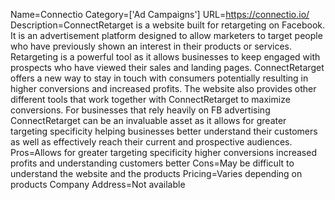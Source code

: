 Name=Connectio
Category=['Ad Campaigns']
URL=https://connectio.io/
Description=ConnectRetarget is a website built for retargeting on Facebook. It is an advertisement platform designed to allow marketers to target people who have previously shown an interest in their products or services. Retargeting is a powerful tool as it allows businesses to keep engaged with prospects who have viewed their sales and landing pages. ConnectRetarget offers a new way to stay in touch with consumers potentially resulting in higher conversions and increased profits. The website also provides other different tools that work together with ConnectRetarget to maximize conversions. For businesses that rely heavily on FB advertising ConnectRetarget can be an invaluable asset as it allows for greater targeting specificity helping businesses better understand their customers as well as effectively reach their current and prospective audiences.
Pros=Allows for greater targeting specificity higher conversions increased profits and understanding customers better
Cons=May be difficult to understand the website and the products
Pricing=Varies depending on products
Company Address=Not available
